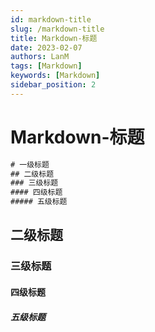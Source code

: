 ```yaml
---
id: markdown-title
slug: /markdown-title
title: Markdown-标题
date: 2023-02-07
authors: LanM
tags: [Markdown]
keywords: [Markdown]
sidebar_position: 2
---
```


# Markdown-标题

```jsx title="Atx 风格"
# 一级标题
## 二级标题
### 三级标题
#### 四级标题
##### 五级标题
```

## 二级标题

### 三级标题

#### 四级标题

##### 五级标题
